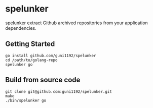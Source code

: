 # spelunker

spelunker extract Github archived repositories from your application dependencies.

## Getting Started

```console
go install github.com/guni1192/spelunker
cd /path/to/golang-repo
spelunker go
```

## Build from source code

```console
git clone git@github.com:guni1192/spelunker.git
make
./bin/spelunker go
```
